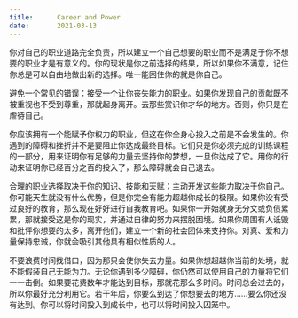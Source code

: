 ```yaml
---
title:      Career and Power
date:       2021-03-13
---
```


你对自己的职业道路完全负责，所以建立一个自己想要的职业而不是满足于你不想要的职业才是有意义的。你的现状是你之前选择的结果，所以如果你不满意，记住你总是可以自由地做出新的选择。唯一能困住你的就是你自己。

避免一个常见的错误：接受一个让你丧失能力的职业。如果你发现自己的贡献既不被重视也不受到尊重，那就起身离开。去那些赏识你才华的地方。否则，你只是在虐待自己。

你应该拥有一个能赋予你权力的职业，但这在你全身心投入之前是不会发生的。你遇到的障碍和挫折并不是要阻止你达成最终目标。它们只是你必须完成的训练课程的一部分，用来证明你有足够的力量去坚持你的梦想，一旦你达成了它。用你的行动来证明你已经百分之百的投入了，那么障碍就会自己退去。

合理的职业选择取决于你的知识、技能和天赋；主动开发这些能力取决于你自己。你可能天生就没有什么优势，但是你完全有能力超越你成长的极限。如果你没有受过良好的教育，那么现在好好进行自我教育吧。如果你一开始就身无分文或负债累累，那就接受这是你的现实，并通过自律的努力来摆脱困境。如果你周围有人诋毁和批评你想要的太多，离开他们，建立一个新的社会团体来支持你。对真、爱和力量保持忠诚，你就会吸引其他具有相似性质的人。

不要浪费时间找借口，因为那只会使你失去力量。如果你想超越你当前的处境，就不能假装自己无能为力。无论你遇到多少障碍，你仍然可以使用自己的力量将它们一一击倒。如果要花费数年才能达到目标，那就花那么多时间。时间总会过去的，所以你最好充分利用它。若干年后，你要么到达了你想要去的地方……要么你还没有达到。你可以将时间投入到成长中，也可以将时间投入囚笼中。

